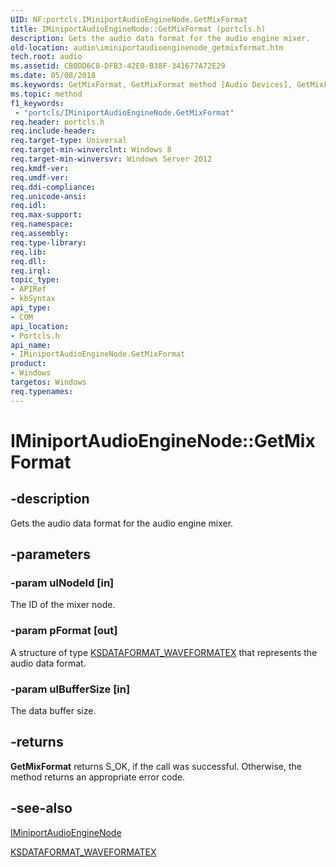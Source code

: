 ```yaml
---
UID: NF:portcls.IMiniportAudioEngineNode.GetMixFormat
title: IMiniportAudioEngineNode::GetMixFormat (portcls.h)
description: Gets the audio data format for the audio engine mixer.
old-location: audio\iminiportaudioenginenode_getmixformat.htm
tech.root: audio
ms.assetid: CB0DD6C8-DFB3-42E0-B38F-341677A72E29
ms.date: 05/08/2018
ms.keywords: GetMixFormat, GetMixFormat method [Audio Devices], GetMixFormat method [Audio Devices],IMiniportAudioEngineNode interface, IMiniportAudioEngineNode interface [Audio Devices],GetMixFormat method, IMiniportAudioEngineNode.GetMixFormat, IMiniportAudioEngineNode::GetMixFormat, audio.iminiportaudioenginenode_getmixformat, portcls/IMiniportAudioEngineNode::GetMixFormat
ms.topic: method
f1_keywords:
 - "portcls/IMiniportAudioEngineNode.GetMixFormat"
req.header: portcls.h
req.include-header: 
req.target-type: Universal
req.target-min-winverclnt: Windows 8
req.target-min-winversvr: Windows Server 2012
req.kmdf-ver: 
req.umdf-ver: 
req.ddi-compliance: 
req.unicode-ansi: 
req.idl: 
req.max-support: 
req.namespace: 
req.assembly: 
req.type-library: 
req.lib: 
req.dll: 
req.irql: 
topic_type:
- APIRef
- kbSyntax
api_type:
- COM
api_location:
- Portcls.h
api_name:
- IMiniportAudioEngineNode.GetMixFormat
product:
- Windows
targetos: Windows
req.typenames: 
---
```


# IMiniportAudioEngineNode::GetMixFormat


## -description


Gets the audio data format for the audio engine mixer.


## -parameters




### -param ulNodeId [in]

The ID of the mixer node.


### -param pFormat [out]

A structure of type <a href="https://docs.microsoft.com/windows-hardware/drivers/ddi/content/ksmedia/ns-ksmedia-ksdataformat_waveformatex">KSDATAFORMAT_WAVEFORMATEX</a> that represents the audio data format.


### -param ulBufferSize [in]

The data buffer size.


## -returns



<b>GetMixFormat</b> returns S_OK, if the call was successful. Otherwise, the method returns an appropriate error code.




## -see-also




<a href="https://docs.microsoft.com/windows-hardware/drivers/ddi/content/portcls/nn-portcls-iminiportaudioenginenode">IMiniportAudioEngineNode</a>



<a href="https://docs.microsoft.com/windows-hardware/drivers/ddi/content/ksmedia/ns-ksmedia-ksdataformat_waveformatex">KSDATAFORMAT_WAVEFORMATEX</a>
 

 

